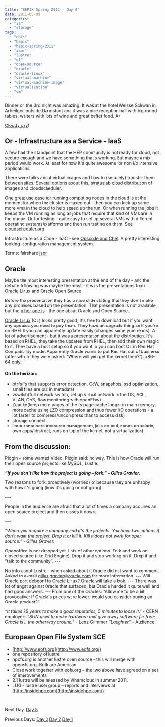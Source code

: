 ```yaml
---
title: "HEPIX Spring 2011 - Day 4"
date: 2011-05-09
categories: 
  - "it"
  - "storage"
tags: 
  - "eofs"
  - "hepix"
  - "hepix-spring-2011"
  - "iaas"
  - "lustre"
  - "ol"
  - "open-source"
  - "oracle"
  - "oracle-linux"
  - "virtual-machine"
  - "virtual-machine-image"
  - "virtualization"
  - "vm"
---
```


Dinner on the 3rd night was amazing. It was at the hotel Weisse Schwan in Arheilgen outside Darmstadt and it was a nice reception hall with big round tables, waiters with lots of wine and great buffet food. A+

[Cloudy day](http://molnmolnmoln.se "moln@IDG")!

## Or - Infrastructure as a Service - IaaS

A few had the standpoint that the HEP community is not ready for cloud, not secure enough and we have something that's working. But maybe a mix period would work. At least for now it's quite awesome for non i/o intensive applications.

There were talks about virtual images and how to (securely) transfer them between sites. Several options about this, [stratuslab](https://twitter.com/#!/@StratusLab "on twitter") cloud distribution of images and cloudscheduler.

One great use case for running computing nodes in the cloud is at the moment for when the cluster is maxed out - then you can kick up some more vms in the cloud to help speed up the run. Or when running the jobs it keeps the VM running as long as jobs that require that kind of VMs are in the queue. Or for testing - quite easy to set up several VMs with different operating systems/platforms and then run testing on them. See [cloudscheduler.org](http://cloudscheduler.org/ "cloudscheduler")

[](http://cloudscheduler.org/ "cloudscheduler")Infrastructure as a Code - IaaC - see [Opscode and Chef](http://www.opscode.com/chef/ "opscode.com"). A pretty interesting looking  configuration management system.

﻿Terms: fairshare [json](http://www.json.org/ ".org")

## Oracle

Maybe the most interesting presentation at the end of the day - and the debate following was maybe the most - it was the presentations from Oracle Linux and Oracle Open Source.

Before the presentation they had a nice slide stating that they don't make any promises based on the presentation. That presentation is not available but the [other one is](http://indico.cern.ch/getFile.py/access?contribId=27&sessionId=9&resId=0&materialId=slides&confId=118192 "slide2") - the one about Oracle and Open Source..

[Oracle Linux](http://oracle.com/linux "oracle.com") (OL) looks pretty good, it's free to download but if you want any updates you need to pay them. They have an upgrade thing so if you're on RHEL6 you can apparently update easily (changes some yum repos). A lot of advertisement - but it was a presentation about the distribution. It's based on RHEL, they take the updates from RHEL, then add their own magic to it. They have a boot setup so if you want to you can boot OL in Red Hat Compatibility mode. Apparently Oracle wants to put Red Hat out of business (after which they were asked: "Where will you get the kernel then?"). x86-64 only.

#### On the horizon:  ﻿

- btrfs(fs that supports error detection, CoW, snapshots, ssd optimization, small files are put in metadata)
- vswitch(full network switch, set up virtual network in the OS, ACL, VLAN, QoS, flow monitoring with openFlow)
- Zcache(keep more pages of the fs page cache longer in main memory, more cache using LZO compression and thus fewer I/O operations - a lot faster to compress/uncompress than to access disk)
- storage connect
- linux containers (resource management, jails on bsd, zones on solaris, own apps/libs/root, runs on top of the kernel, not a virtualization).

## From the discussion:

Pidgin – some wanted Video. Pidgin said: no way. This is how Oracle will run their open source projects like MySQL, Lustre.

_**“If you don't like how the project is going – fork.” - Gilles Gravier.**_

Two reasons to fork: proactively (worried) or because they are unhappy with how it's going (how it's going or not going).

\---

People in the audience are afraid that a lot of times a company acquires an open source project and then closes it down.

\---

_“When you acquire a company and it's the projects. You have two options if don't want the project. Drop it or kill it. Kill it does not work for open source.” - Gilles Gravier._

Openoffice is not dropped yet. Lots of other options. Fork and work on closed source (like Grid Engine). Drop it and stop working on it. Drop it and “talk to the community”. ---

No info about Lustre – when asked about it Oracle did not want to comment. Asked to e-mail [gilles.gravier@oracle.com](mailto:gilles.gravier@oracle.com) for more information. --- Will Oracle port debconf to Oracle Linux? Oracle will take a look. --- There was lot of angst against Oracle that surfaced, but Oracle handed it quite well and had good answers. --- From one of the Oracles: “Allow me to be a bit provocative: If Oracle's prices were lower; would you consider buying an Oracle product?” ---

_“It takes 25 years to make a good reputation, 5 minutes to loose it.”_ - CERN employee. _“SUN used to make hardware and give away software for free; Oracle is .. the other way around.”_ \- Lenz Grimmer _“Laughter”_ \- Audience.

## European Open File System SCE

- [http://www.eofs.org](http://www.eofs.org/)
- one repository of lustre
- hpcfs.org is another lustre open source – this will merge with opensfs.org. Both are American.
- Close work together with eofs.org – the two above have agreed on a set of improvements.
- 2.1 lustre will be released by Whamcloud in summer 2011.
- LUG – lustre user group – reports and interviews at [http://insidehpc.com](http://insidehpc.com/)

 

Next Day: [Day 5](http://www.guldmyr.com/blog/hepix-spring-2011-%e2%80%93-day-5/ "day5")

Previous Days: [Day 3](http://www.guldmyr.com/blog/hepix-spring-2011-%e2%80%93-day-3/ "day3") [Day 2](http://www.guldmyr.com/blog/hepix-spring-2011-%e2%80%93-day-2/ "day2") [Day 1](http://www.guldmyr.com/blog/hepix-spring-2011-day-1/ "day1")

